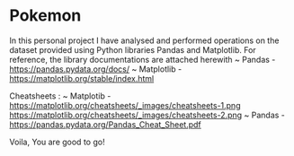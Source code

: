 # Pokemon
In this personal project I have analysed and performed operations on the dataset provided using Python libraries Pandas and Matplotlib.
For reference, the library documentations are attached herewith
~ Pandas - https://pandas.pydata.org/docs/
~ Matplotlib - https://matplotlib.org/stable/index.html

Cheatsheets : 
  ~ Matplotib - <https://matplotlib.org/cheatsheets/_images/cheatsheets-1.png>
              <https://matplotlib.org/cheatsheets/_images/cheatsheets-2.png>
  ~ Pandas    - <https://pandas.pydata.org/Pandas_Cheat_Sheet.pdf>
                
 Voila, You are good to go!
